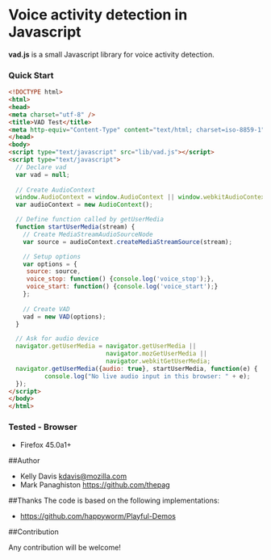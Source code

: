 # Voice activity detection in Javascript


__vad.js__ is a small Javascript library for voice activity detection.

### Quick Start

```html
<!DOCTYPE html>
<html>
<head>
<meta charset="utf-8" />
<title>VAD Test</title>
<meta http-equiv="Content-Type" content="text/html; charset=iso-8859-1" />
</head>
<body>
<script type="text/javascript" src="lib/vad.js"></script>
<script type="text/javascript">
  // Declare vad
  var vad = null;
  
  // Create AudioContext
  window.AudioContext = window.AudioContext || window.webkitAudioContext;
  var audioContext = new AudioContext();

  // Define function called by getUserMedia 
  function startUserMedia(stream) {
    // Create MediaStreamAudioSourceNode
    var source = audioContext.createMediaStreamSource(stream);

    // Setup options
    var options = {
     source: source,
     voice_stop: function() {console.log('voice_stop');}, 
     voice_start: function() {console.log('voice_start');}
    }; 
    
    // Create VAD
    vad = new VAD(options);
  }

  // Ask for audio device
  navigator.getUserMedia = navigator.getUserMedia || 
                           navigator.mozGetUserMedia || 
                           navigator.webkitGetUserMedia;
  navigator.getUserMedia({audio: true}, startUserMedia, function(e) {
          console.log("No live audio input in this browser: " + e);
  });
</script>
</body>
</html>
```


### Tested - Browser
* Firefox 45.0a1+

##Author

* Kelly Davis kdavis@mozilla.com
* Mark Panaghiston https://github.com/thepag


##Thanks
The code is based on the following implementations: 

+ https://github.com/happyworm/Playful-Demos

##Contribution

Any contribution will be welcome!

